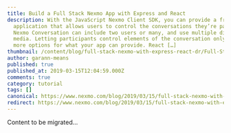 ```yaml
---
title: Build a Full Stack Nexmo App with Express and React
description: With the JavaScript Nexmo Client SDK, you can provide a front-end
  application that allows users to control the conversations they’re part of. A
  Nexmo Conversation can include two users or many, and use multiple different
  media. Letting participants control elements of the conversation only opens up
  more options for what your app can provide. React […]
thumbnail: /content/blog/full-stack-nexmo-with-express-react-dr/Full-Stack-Nexmo-App-with-Express-and-React.png
author: garann-means
published: true
published_at: 2019-03-15T12:04:59.000Z
comments: true
category: tutorial
tags: []
canonical: https://www.nexmo.com/blog/2019/03/15/full-stack-nexmo-with-express-react-dr
redirect: https://www.nexmo.com/blog/2019/03/15/full-stack-nexmo-with-express-react-dr
---
```


Content to be migrated...
